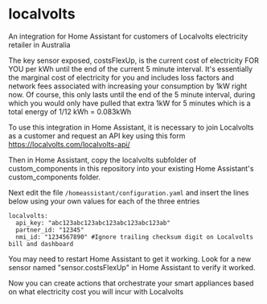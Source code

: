 # localvolts
An integration for Home Assistant for customers of Localvolts electricity retailer in Australia

The key sensor exposed, costsFlexUp, is the current cost of electricity FOR YOU per kWh until the end of the current 5 minute interval.
It's essentially the marginal cost of electricity for you and includes loss factors and network fees associated with increasing your consumption by 1kW right now.
Of course, this only lasts until the end of the 5 minute interval, during which you would only have pulled that extra 1kW for 5 minutes which is a total energy of 1/12 kWh = 0.083kWh

To use this integration in Home Assistant, it is necessary to join Localvolts as a customer and request an API key using this form
https://localvolts.com/localvolts-api/

Then in Home Assistant, copy the localvolts subfolder of custom_components in this repository into your existing Home Assistant's custom_components folder.

Next edit the file `/homeassistant/configuration.yaml` and insert the lines below using your own values for each of the three entries
```
localvolts:
  api_key: "abc123abc123abc123abc123abc123ab"
  partner_id: "12345"
  nmi_id: "1234567890" #Ignore trailing checksum digit on Localvolts bill and dashboard
```

You may need to restart Home Assistant to get it working.
Look for a new sensor named "sensor.costsFlexUp" in Home Assistant to verify it worked.

Now you can create actions that orchestrate your smart appliances based on what electricity cost you will incur with Localvolts

